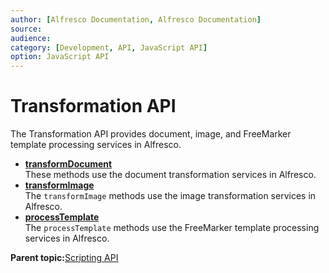```yaml
---
author: [Alfresco Documentation, Alfresco Documentation]
source: 
audience: 
category: [Development, API, JavaScript API]
option: JavaScript API
---
```


# Transformation API

The Transformation API provides document, image, and FreeMarker template processing services in Alfresco.



-   **[transformDocument](../references/API-JS-Transformation-document.md)**  
These methods use the document transformation services in Alfresco.
-   **[transformImage](../references/API-JS-Transformation-image.md)**  
The `transformImage` methods use the image transformation services in Alfresco.
-   **[processTemplate](../references/API-JS-Transformation-freemarker.md)**  
The `processTemplate` methods use the FreeMarker template processing services in Alfresco.

**Parent topic:**[Scripting API](../references/API-JS-Scripting-API.md)

